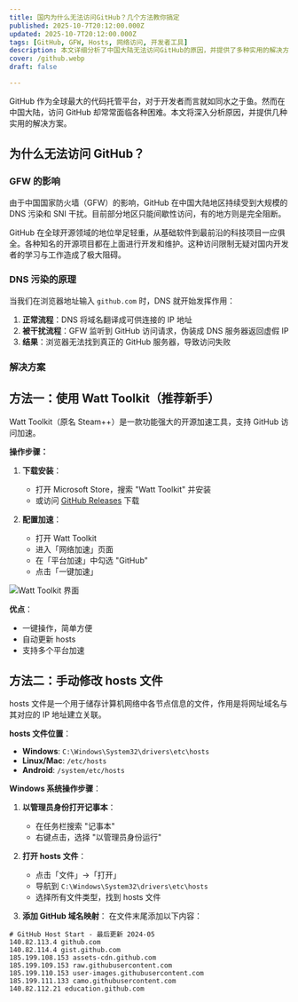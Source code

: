 ```yaml
---
title: 国内为什么无法访问GitHub？几个方法教你搞定
published: 2025-10-7T20:12:00.000Z
updated: 2025-10-7T20:12:00.000Z
tags: [GitHub, GFW, Hosts, 网络访问, 开发者工具]
description: 本文详细分析了中国大陆无法访问GitHub的原因，并提供了多种实用的解决方案，包括修改hosts文件、使用加速工具等。
cover: /github.webp
draft: false

---
```



GitHub 作为全球最大的代码托管平台，对于开发者而言就如同水之于鱼。然而在中国大陆，访问 GitHub 却常常面临各种困难。本文将深入分析原因，并提供几种实用的解决方案。

## 为什么无法访问 GitHub？

### GFW 的影响

由于中国国家防火墙（GFW）的影响，GitHub 在中国大陆地区持续受到大规模的 DNS 污染和 SNI 干扰。目前部分地区只能间歇性访问，有的地方则是完全阻断。

GitHub 在全球开源领域的地位举足轻重，从基础软件到最前沿的科技项目一应俱全。各种知名的开源项目都在上面进行开发和维护。这种访问限制无疑对国内开发者的学习与工作造成了极大阻碍。

### DNS 污染的原理

当我们在浏览器地址输入 `github.com` 时，DNS 就开始发挥作用：

1. **正常流程**：DNS 将域名翻译成可供连接的 IP 地址
2. **被干扰流程**：GFW 监听到 GitHub 访问请求，伪装成 DNS 服务器返回虚假 IP
3. **结果**：浏览器无法找到真正的 GitHub 服务器，导致访问失败

### 解决方案

## 方法一：使用 Watt Toolkit（推荐新手）

Watt Toolkit（原名 Steam++）是一款功能强大的开源加速工具，支持 GitHub 访问加速。

**操作步骤：**

1. **下载安装**：
   - 打开 Microsoft Store，搜索 "Watt Toolkit" 并安装
   - 或访问 [GitHub Releases](https://github.com/BeyondDimension/SteamTools/releases) 下载

2. **配置加速**：
   - 打开 Watt Toolkit
   - 进入「网络加速」页面
   - 在「平台加速」中勾选 "GitHub"
   - 点击「一键加速」

![Watt Toolkit 界面](https://steampp.net/images/home/js.webp)

**优点**：
- 一键操作，简单方便
- 自动更新 hosts
- 支持多个平台加速

## 方法二：手动修改 hosts 文件

hosts 文件是一个用于储存计算机网络中各节点信息的文件，作用是将网址域名与其对应的 IP 地址建立关联。

**hosts 文件位置**：
- **Windows**: `C:\Windows\System32\drivers\etc\hosts`
- **Linux/Mac**: `/etc/hosts`
- **Android**: `/system/etc/hosts`

**Windows 系统操作步骤**：

1. **以管理员身份打开记事本**：
   - 在任务栏搜索 "记事本"
   - 右键点击，选择 "以管理员身份运行"

2. **打开 hosts 文件**：
   - 点击「文件」→「打开」
   - 导航到 `C:\Windows\System32\drivers\etc\hosts`
   - 选择所有文件类型，找到 hosts 文件

3. **添加 GitHub 域名映射**：
   在文件末尾添加以下内容：

```hosts
# GitHub Host Start - 最后更新 2024-05
140.82.113.4 github.com
140.82.114.4 gist.github.com
185.199.108.153 assets-cdn.github.com
185.199.109.153 raw.githubusercontent.com
185.199.110.153 user-images.githubusercontent.com
185.199.111.133 camo.githubusercontent.com
140.82.112.21 education.github.com
